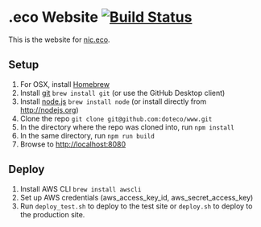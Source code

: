 # .eco Website [![Build Status](https://travis-ci.org/doteco/www.svg?branch=master)](https://travis-ci.org/doteco/www)

This is the website for [nic.eco](http://nic.eco). 

## Setup

1. For OSX, install [Homebrew](http://brew.sh/) 
2. Install [git](https://git-scm.com/downloads) `brew install git` (or use the GitHub Desktop client)
2. Install [node.js](http://nodejs.org) `brew install node` (or install directly from http://nodejs.org)
2. Clone the repo `git clone git@github.com:doteco/www.git`
2. In the directory where the repo was cloned into, run `npm install`
3. In the same directory, run `npm run build`
4. Browse to [http://localhost:8080](http://localhost:8080)


## Deploy

1. Install AWS CLI `brew install awscli`
2. Set up AWS credentials (aws_access_key_id, aws_secret_access_key)
3. Run `deploy_test.sh` to deploy to the test site or `deploy.sh` to deploy to the production site.
